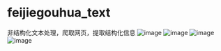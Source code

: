 # feijiegouhua_text
非结构化文本处理，爬取网页，提取结构化信息
![image](https://github.com/linggood/feijiegouhua_text/blob/111/CgotOVvm13CAcP6UAAGCAcRX00Q366.jpg)
![image](https://github.com/linggood/feijiegouhua_text/blob/111/CgotOVvm17WAR5wPAACXsUAgXV8701.jpg)
![image](https://github.com/linggood/feijiegouhua_text/blob/111/CgotOVvm1sCAD618AAFRT9YLoxY042.jpg)
![image](https://github.com/linggood/feijiegouhua_text/blob/111/CgotOVvm1wGAUz4lAACRH05wQYI206.jpg)

